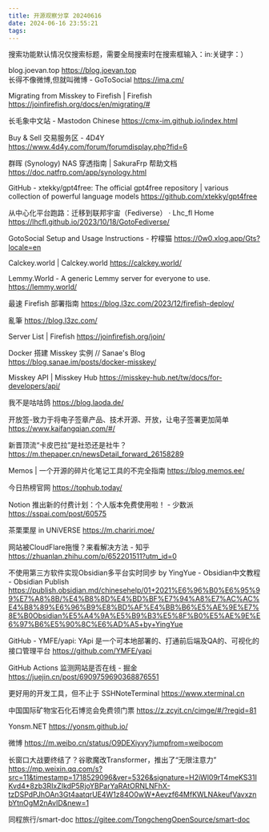 ```yaml
---
title: 开源观察分享 20240616
date: 2024-06-16 23:55:21
tags:
---
```


搜索功能默认情况仅搜索标题，需要全局搜索时在搜索框输入：in:关键字：）  

blog.joevan.top  https://blog.joevan.top  
长得不像微博,但就叫微博 - GoToSocial  https://ima.cm/  

Migrating from Misskey to Firefish | Firefish  https://joinfirefish.org/docs/en/migrating/#  

长毛象中文站 - Mastodon Chinese  https://cmx-im.github.io/index.html  

Buy & Sell 交易服务区 - 4D4Y  https://www.4d4y.com/forum/forumdisplay.php?fid=6  

群晖 (Synology) NAS 穿透指南 | SakuraFrp 帮助文档  https://doc.natfrp.com/app/synology.html  

GitHub - xtekky/gpt4free: The official gpt4free repository | various collection of powerful language models  https://github.com/xtekky/gpt4free  

从中心化平台跑路：迁移到联邦宇宙（Fediverse） · Lhc_fl Home  https://lhcfl.github.io/2023/10/18/GotoFediverse/  

GotoSocial Setup and Usage Instructions - 柠檬猫  https://0w0.xlog.app/Gts?locale=en  

Calckey.world | Calckey.world  https://calckey.world/  

Lemmy.World - A generic Lemmy server for everyone to use.  https://lemmy.world/  

最速 Firefish 部署指南  https://blog.l3zc.com/2023/12/firefish-deploy/  

亂筆  https://blog.l3zc.com/  

Server List | Firefish  https://joinfirefish.org/join/  

Docker 搭建 Misskey 实例 // Sanae's Blog  https://blog.sanae.im/posts/docker-misskey/  

Misskey API | Misskey Hub  https://misskey-hub.net/tw/docs/for-developers/api/  

我不是咕咕鸽  https://blog.laoda.de/  

开放签-致力于将电子签章产品、技术开源、开放，让电子签署更加简单  https://www.kaifangqian.com/#/  

新晋顶流“卡皮巴拉”是社恐还是社牛？  https://m.thepaper.cn/newsDetail_forward_26158289  

Memos | 一个开源的碎片化笔记工具的不完全指南  https://blog.memos.ee/  

今日热榜官网  https://tophub.today/  

Notion 推出新的付费计划：个人版本免费使用啦！ - 少数派  https://sspai.com/post/60575  

茶栗栗屋 in UNiVERSE  https://m.chariri.moe/  

网站被CloudFlare拖慢？来看解决方法 - 知乎  https://zhuanlan.zhihu.com/p/652201511?utm_id=0  

不使用第三方软件实现Obsidian多平台实时同步 by YingYue - Obsidian中文教程 - Obsidian Publish  https://publish.obsidian.md/chinesehelp/01+2021%E6%96%B0%E6%95%99%E7%A8%8B/%E4%B8%8D%E4%BD%BF%E7%94%A8%E7%AC%AC%E4%B8%89%E6%96%B9%E8%BD%AF%E4%BB%B6%E5%AE%9E%E7%8E%B0Obsidian%E5%A4%9A%E5%B9%B3%E5%8F%B0%E5%AE%9E%E6%97%B6%E5%90%8C%E6%AD%A5+by+YingYue  

GitHub - YMFE/yapi: YApi 是一个可本地部署的、打通前后端及QA的、可视化的接口管理平台  https://github.com/YMFE/yapi  

GitHub Actions 监测网站是否在线 - 掘金  https://juejin.cn/post/6909759690368876551  

更好用的开发工具，但不止于 SSHNoteTerminal  https://www.xterminal.cn    

中国国际矿物宝石化石博览会免费领门票  https://z.zcyit.cn/cimge/#/?regid=81  

Yonsm.NET  https://yonsm.github.io/  

微博  https://m.weibo.cn/status/O9DEXiyvy?jumpfrom=weibocom  

长窗口大战要终结了？谷歌魔改Transformer，推出了“无限注意力”  https://mp.weixin.qq.com/s?src=11&timestamp=1718529096&ver=5326&signature=H2iWl09rT4meKS31IKvd4*8zb3RIxZIkdP5RjoYBParYaRAtORNLNFhX-tzDSPdPJhOAn3Gt4aatqrUE4W1z84O0wW*Aevzf64MfKWLNAkeufVavxznbYtnOgM2nAvID&new=1  

同程旅行/smart-doc  https://gitee.com/TongchengOpenSource/smart-doc  


